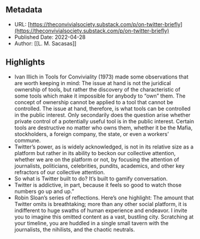 ## Metadata
* URL: [https://theconvivialsociety.substack.com/p/on-twitter-briefly](https://theconvivialsociety.substack.com/p/on-twitter-briefly)
* Published Date: 2022-04-28
* Author: [[L. M. Sacasas]]

## Highlights
* Ivan Illich in Tools for Conviviality (1973) made some observations that are worth keeping in mind: The issue at hand is not the juridical ownership of tools, but rather the discovery of the characteristic of some tools which make it impossible for anybody to “own” them. The concept of ownership cannot be applied to a tool that cannot be controlled. The issue at hand, therefore, is what tools can be controlled in the public interest. Only secondarily does the question arise whether private control of a potentially useful tool is in the public interest. Certain tools are destructive no matter who owns them, whether it be the Mafia, stockholders, a foreign company, the state, or even a workers’ commune.
* Twitter’s power, as is widely acknowledged, is not in its relative size as a platform but rather in its ability to beckon our collective attention, whether we are on the platform or not, by focusing the attention of journalists, politicians, celebrities, pundits, academics, and other key refractors of our collective attention.
* So what is Twitter built to do? It’s built to gamify conversation.
* Twitter is addictive, in part, because it feels so good to watch those numbers go up and up.”
* Robin Sloan’s series of reflections. Here’s one highlight: The amount that Twitter omits is breathtaking; more than any other social platform, it is indifferent to huge swaths of human experience and endeavor. I invite you to imagine this omitted content as a vast, bustling city. Scratching at your timeline, you are huddled in a single small tavern with the journalists, the nihilists, and the chaotic neutrals.